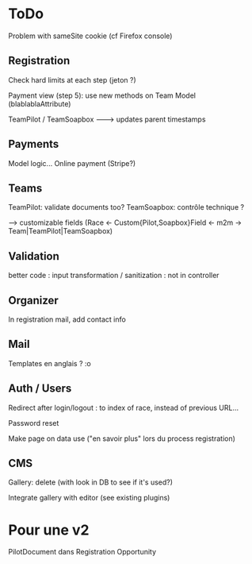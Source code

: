 # ToDo

Problem with sameSite cookie (cf Firefox console)

## Registration

Check hard limits at each step (jeton ?)

Payment view (step 5): use new methods on Team Model (blablablaAttribute)

TeamPilot / TeamSoapbox ---> updates parent timestamps

## Payments

Model logic...
Online payment (Stripe?)

## Teams

TeamPilot: validate documents too?
TeamSoapbox: contrôle technique ?

--> customizable fields (Race <- Custom{Pilot,Soapbox}Field <- m2m -> Team|TeamPilot|TeamSoapbox)

## Validation

better code : input transformation / sanitization : not in controller

## Organizer

In registration mail, add contact info

## Mail

Templates en anglais ? :o

## Auth / Users

Redirect after login/logout : to index of race, instead of previous URL...

Password reset

Make page on data use ("en savoir plus" lors du process registration)

## CMS

Gallery: delete (with look in DB to see if it's used?)

Integrate gallery with editor (see existing plugins)


# Pour une v2

PilotDocument dans Registration Opportunity